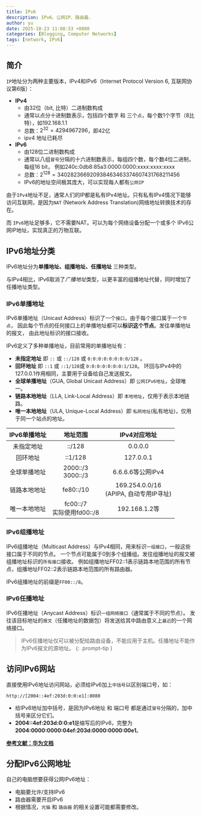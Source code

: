 ```yaml
---
title: IPv6
description: IPv6、公网IP、路由器.
author: yu
date: 2025-10-23 11:08:53 +0800
categories: [Blogging, Computer Networks]
tags: [network, IPv6]
---
```


## 简介

`IP`地址分为两种主要版本，IPv4和IPv6（Internet Protocol Version 6, 互联网协议第6版）：
- **IPv4**
  - 由32位（bit, 比特）二进制数构成
  - 通常以点分十进制数表示，包括四个数字 和 三个`点`，每个数1个字节（8比特），如192.168.1.1
  - 总数：$2^32 = 4294967296$，即42亿
  - ipv4 地址已耗尽
- **IPv6**
  - 由128位二进制数构成
  - 通常以八组`冒号`分隔的十六进制数表示，每组四个数，每个数4位二进制，每组16 bit，
例如240c:0db8:85a3:0000:0000:xxxx:xxxx:xxxx
  - 总数：$2^128 = 340282366920938463463374607431768211456$
  - IPv6的地址空间极其庞大，可以实现每人都有`公网IP`


由于`IPv4`地址不足，通常人们的IP都是私有IPv4地址。只有私有IPv4情况下能够访问互联网，是因为`NAT`
(Network Address Translation)网络地址转换技术的存在。

而 `IPv6`地址足够多，它不需要NAT。可以为每个网络设备分配一个或多个 IPv6公网IP地址，实现真正的万物互联。

## IPv6地址分类

IPv6地址分为**单播地址、组播地址、任播地址** 三种类型。

与IPv4相比，IPv6取消了*广播地址*类型，以更丰富的组播地址代替，同时增加了任播地址类型。

### IPv6单播地址

IPv6单播地址（Unicast Address）标识了一个`接口`，由于每个接口属于一个`节点`，
因此每个节点的任何接口上的单播地址都可以**标识这个节点**。发往单播地址的报文，
由此地址标识的接口接收。

IPv6定义了多种单播地址，目前常用的单播地址有：
- **未指定地址** 即 `::` 或 `::/128` 或 `0:0:0:0:0:0:0:0/128` 。
- **回环地址** 即 `::1` 或 `::1/128`或 `0:0:0:0:0:0:0:1/128`。
环回与IPv4中的127.0.0.1作用相同，主要用于设备给自己发送报文。
- **全球单播地址**（GUA, Global Unicast Address）即 `公网IPv6地址`，全球唯一。
- **链路本地地址**（LLA, Link-Local Address）即 `本地地址`，仅用于表示本地链路。
- **唯一本地地址**（ULA, Unique-Local Address）即 `私网地址`(私有地址)，仅用于同一个站点的地址。

| IPv6单播地址 | 地址范围             | IPv4对应地址 |
|:------------:|:--------------------:|:------------:|
| 未指定地址   | ::/128               | 0.0.0.0      |
| 回环地址     | ::1/128              | 127.0.0.1    |
| 全球单播地址 | 2000::/3<br>3000::/3 | 6.6.6.6等公网IPv4 |
| 链路本地地址 | fe80::/10            | 169.254.0.0/16<br>(APIPA, 自动专用IP寻址) |
| 唯一本地地址 | fc00::/7<br>实际使用fd00::/8 | 192.168.1.2等 |

### IPv6组播地址

IPv6组播地址（Multicast Address）与IPv4相同，用来标识`一组接口`，一般这些接口属于不同的节点。
一个节点可能属于0到多个组播组。发往组播地址的报文被组播地址标识的`所有接口`接收。
例如组播地址FF02::1表示链路本地范围的所有节点，组播地址FF02::2表示链路本地范围的所有路由器。

IPv6组播地址的前缀是`FF00::/8`。

### IPv6任播地址

IPv6任播地址（Anycast Address）标识`一组网络接口`（通常属于不同的节点）。
发往该目标地址的`报文`（任播地址的数据包）将发送给其中路由意义上`最近`的一个网络接口。

> IPv6任播地址仅可以被分配给路由设备，不能应用于主机。任播地址不能作为IPv6报文的源地址。
{: .prompt-tip }

## 访问IPv6网站

直接使用IPv6地址访问网站，必须给IPv6加上`中括号`以区别端口号，如：
```shell
http://[2004::4ef:203d:0:0:e1]:8080
```
- 给IPv6地址加中括号，是因为IPv6地址 和 端口号 都是通过`冒号`分隔的，加中括号来区分它们。
- **2004::4ef:203d:0:0:e1**是缩写后的IPv6，完整为**2004:0000:0000:04ef:203d:0000:0000:00e1**。


<a href="https://support.huawei.com/enterprise/zh/doc/EDOC1100333458/3e0bd6eb/ipv6-addresses" target="_blank">**参考文献：华为文档**</a>

## 分配IPv6公网地址

自己的电脑想要获得公网IPv6地址：
- 电脑要允许/支持IPv6
- 路由器需要开启IPv6
- 根据情况，`光猫` 和 `路由器` 的相关设置可能都需要修改。

